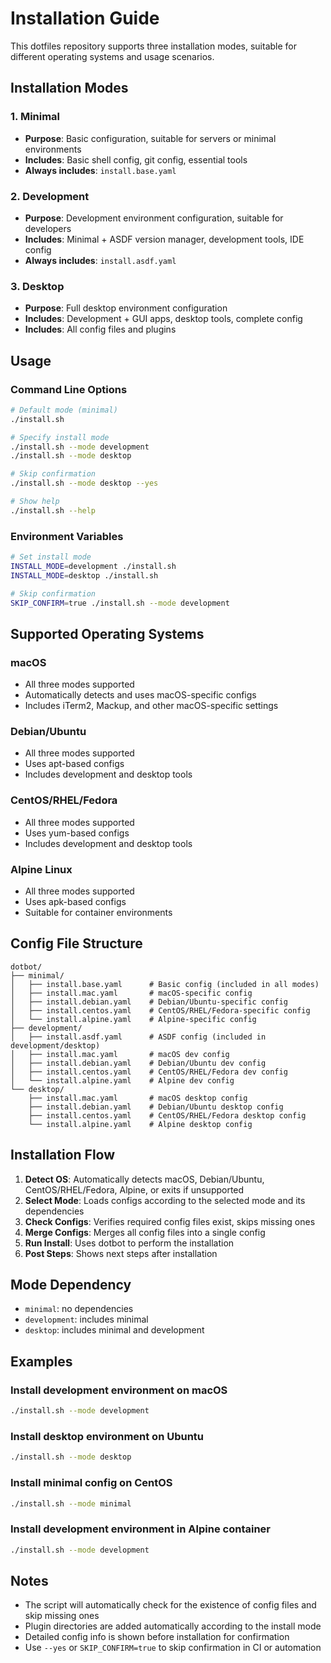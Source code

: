 # Installation Guide

This dotfiles repository supports three installation modes, suitable for different operating systems and usage scenarios.

## Installation Modes

### 1. Minimal
- **Purpose**: Basic configuration, suitable for servers or minimal environments
- **Includes**: Basic shell config, git config, essential tools
- **Always includes**: `install.base.yaml`

### 2. Development
- **Purpose**: Development environment configuration, suitable for developers
- **Includes**: Minimal + ASDF version manager, development tools, IDE config
- **Always includes**: `install.asdf.yaml`

### 3. Desktop
- **Purpose**: Full desktop environment configuration
- **Includes**: Development + GUI apps, desktop tools, complete config
- **Includes**: All config files and plugins

## Usage

### Command Line Options
```bash
# Default mode (minimal)
./install.sh

# Specify install mode
./install.sh --mode development
./install.sh --mode desktop

# Skip confirmation
./install.sh --mode desktop --yes

# Show help
./install.sh --help
```

### Environment Variables
```bash
# Set install mode
INSTALL_MODE=development ./install.sh
INSTALL_MODE=desktop ./install.sh

# Skip confirmation
SKIP_CONFIRM=true ./install.sh --mode development
```

## Supported Operating Systems

### macOS
- All three modes supported
- Automatically detects and uses macOS-specific configs
- Includes iTerm2, Mackup, and other macOS-specific settings

### Debian/Ubuntu
- All three modes supported
- Uses apt-based configs
- Includes development and desktop tools

### CentOS/RHEL/Fedora
- All three modes supported
- Uses yum-based configs
- Includes development and desktop tools

### Alpine Linux
- All three modes supported
- Uses apk-based configs
- Suitable for container environments

## Config File Structure

```
dotbot/
├── minimal/
│   ├── install.base.yaml      # Basic config (included in all modes)
│   ├── install.mac.yaml       # macOS-specific config
│   ├── install.debian.yaml    # Debian/Ubuntu-specific config
│   ├── install.centos.yaml    # CentOS/RHEL/Fedora-specific config
│   └── install.alpine.yaml    # Alpine-specific config
├── development/
│   ├── install.asdf.yaml      # ASDF config (included in development/desktop)
│   ├── install.mac.yaml       # macOS dev config
│   ├── install.debian.yaml    # Debian/Ubuntu dev config
│   ├── install.centos.yaml    # CentOS/RHEL/Fedora dev config
│   └── install.alpine.yaml    # Alpine dev config
└── desktop/
    ├── install.mac.yaml       # macOS desktop config
    ├── install.debian.yaml    # Debian/Ubuntu desktop config
    ├── install.centos.yaml    # CentOS/RHEL/Fedora desktop config
    └── install.alpine.yaml    # Alpine desktop config
```

## Installation Flow

1. **Detect OS**: Automatically detects macOS, Debian/Ubuntu, CentOS/RHEL/Fedora, Alpine, or exits if unsupported
2. **Select Mode**: Loads configs according to the selected mode and its dependencies
3. **Check Configs**: Verifies required config files exist, skips missing ones
4. **Merge Configs**: Merges all config files into a single config
5. **Run Install**: Uses dotbot to perform the installation
6. **Post Steps**: Shows next steps after installation

## Mode Dependency

- `minimal`: no dependencies
- `development`: includes minimal
- `desktop`: includes minimal and development

## Examples

### Install development environment on macOS
```bash
./install.sh --mode development
```

### Install desktop environment on Ubuntu
```bash
./install.sh --mode desktop
```

### Install minimal config on CentOS
```bash
./install.sh --mode minimal
```

### Install development environment in Alpine container
```bash
./install.sh --mode development
```

## Notes

- The script will automatically check for the existence of config files and skip missing ones
- Plugin directories are added automatically according to the install mode
- Detailed config info is shown before installation for confirmation
- Use `--yes` or `SKIP_CONFIRM=true` to skip confirmation in CI or automation 